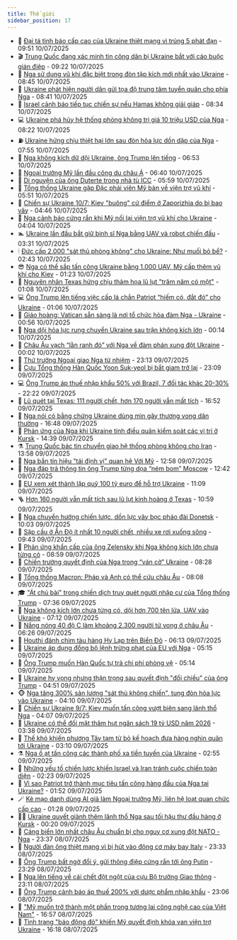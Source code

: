 ```yaml
---
title: Thế giới
sidebar_position: 17
---
```


<!-- dantri-the-gioi:START -->
- 🌋 [Đại tá tình báo cấp cao của Ukraine thiệt mạng vì trúng 5 phát đạn](https://dantri.com.vn/the-gioi/dai-ta-tinh-bao-cap-cao-cua-ukraine-thiet-mang-vi-trung-5-phat-dan-20250710164744752.htm) - 09:51 10/07/2025
- 🎬 [Trung Quốc đang xác minh tin công dân bị Ukraine bắt với cáo buộc gián điệp](https://dantri.com.vn/the-gioi/trung-quoc-dang-xac-minh-tin-cong-dan-bi-ukraine-bat-voi-cao-buoc-gian-diep-20250710161502069.htm) - 09:22 10/07/2025
- 🧰 [Nga sử dụng vũ khí đặc biệt trong đòn tập kích mới nhất vào Ukraine](https://dantri.com.vn/the-gioi/nga-su-dung-vu-khi-dac-biet-trong-don-tap-kich-moi-nhat-vao-ukraine-20250710144640560.htm) - 08:45 10/07/2025
- 🌋 [Ukraine phát hiện người dân gửi tọa độ trung tâm tuyển quân cho phía Nga](https://dantri.com.vn/the-gioi/ukraine-phat-hien-nguoi-dan-gui-toa-do-trung-tam-tuyen-quan-cho-phia-nga-20250710151527003.htm) - 08:41 10/07/2025
- 🗽 [Israel cảnh báo tiếp tục chiến sự nếu Hamas không giải giáp](https://dantri.com.vn/the-gioi/israel-canh-bao-tiep-tuc-chien-su-neu-hamas-khong-giai-giap-20250710153354980.htm) - 08:34 10/07/2025
- 💻 [Ukraine phá hủy hệ thống phòng không trị giá 10 triệu USD của Nga](https://dantri.com.vn/the-gioi/ukraine-pha-huy-he-thong-phong-khong-tri-gia-10-trieu-usd-cua-nga-20250710151512986.htm) - 08:22 10/07/2025
- ⛽️ [Ukraine hứng chịu thiệt hại lớn sau đòn hỏa lực dồn dập của Nga](https://dantri.com.vn/the-gioi/ukraine-hung-chiu-thiet-hai-lon-sau-don-hoa-luc-don-dap-cua-nga-20250710135634834.htm) - 07:55 10/07/2025
- 🤩 [Nga không kích dữ dội Ukraine, ông Trump lên tiếng](https://dantri.com.vn/the-gioi/nga-khong-kich-du-doi-ukraine-ong-trump-len-tieng-20250710132505272.htm) - 06:53 10/07/2025
- 🧐 [Ngoại trưởng Mỹ lần đầu công du châu Á](https://dantri.com.vn/the-gioi/ngoai-truong-my-lan-dau-cong-du-chau-a-20250710100528228.htm) - 06:40 10/07/2025
- 🎊 [Di nguyện của ông Duterte trong nhà tù ICC](https://dantri.com.vn/the-gioi/di-nguyen-cua-ong-duterte-trong-nha-tu-icc-20250710102457161.htm) - 05:59 10/07/2025
- 📝 [Tổng thống Ukraine gặp Đặc phái viên Mỹ bàn về viện trợ vũ khí](https://dantri.com.vn/the-gioi/tong-thong-ukraine-gap-dac-phai-vien-my-ban-ve-vien-tro-vu-khi-20250710110258273.htm) - 05:51 10/07/2025
- 🤡 [Chiến sự Ukraine 10/7: Kiev &quot;buông&quot; cứ điểm ở Zaporizhia do bị bao vây](https://dantri.com.vn/the-gioi/chien-su-ukraine-107-kiev-buong-cu-diem-o-zaporizhia-do-bi-bao-vay-20250710110738388.htm) - 04:46 10/07/2025
- 🥷 [Nga cảnh báo cứng rắn khi Mỹ nối lại viện trợ vũ khí cho Ukraine](https://dantri.com.vn/the-gioi/nga-canh-bao-cung-ran-khi-my-noi-lai-vien-tro-vu-khi-cho-ukraine-20250710105949212.htm) - 04:04 10/07/2025
- 🏊 [Ukraine lần đầu bắt giữ binh sĩ Nga bằng UAV và robot chiến đấu](https://dantri.com.vn/the-gioi/ukraine-lan-dau-bat-giu-binh-si-nga-bang-uav-va-robot-chien-dau-20250710101703733.htm) - 03:31 10/07/2025
- 🕯 [Đức cấp 2.000 &quot;sát thủ phòng không&quot; cho Ukraine: Như muối bỏ bể?](https://dantri.com.vn/the-gioi/duc-cap-2000-sat-thu-phong-khong-cho-ukraine-nhu-muoi-bo-be-20250710093022441.htm) - 02:43 10/07/2025
- 😎 [Nga có thể sắp tấn công Ukraine bằng 1.000 UAV, Mỹ cấp thêm vũ khí cho Kiev](https://dantri.com.vn/the-gioi/nga-co-the-sap-tan-cong-ukraine-bang-1000-uav-my-cap-them-vu-khi-cho-kiev-20250710080446857.htm) - 01:23 10/07/2025
- 🌈 [Nguyên nhân Texas hứng chịu thảm họa lũ lụt &quot;trăm năm có một&quot;](https://dantri.com.vn/the-gioi/nguyen-nhan-texas-hung-chiu-tham-hoa-lu-lut-tram-nam-co-mot-20250710074947151.htm) - 01:08 10/07/2025
- 💻 [Ông Trump lên tiếng việc cấp lá chắn Patriot “hiếm có, đắt đỏ” cho Ukraine](https://dantri.com.vn/the-gioi/ong-trump-len-tieng-viec-cap-la-chan-patriot-hiem-co-dat-do-cho-ukraine-20250710074346867.htm) - 01:06 10/07/2025
- 🤖 [Giáo hoàng: Vatican sẵn sàng là nơi tổ chức hòa đàm Nga - Ukraine](https://dantri.com.vn/the-gioi/giao-hoang-vatican-san-sang-la-noi-to-chuc-hoa-dam-nga-ukraine-20250710073245683.htm) - 00:56 10/07/2025
- 🦏 [Nga dội hỏa lực rung chuyển Ukraine sau trận không kích lớn](https://dantri.com.vn/the-gioi/nga-doi-hoa-luc-rung-chuyen-ukraine-sau-tran-khong-kich-lon-20250710071153041.htm) - 00:14 10/07/2025
- 🌁 [Châu Âu vạch “lằn ranh đỏ” với Nga về đàm phán xung đột Ukraine](https://dantri.com.vn/the-gioi/chau-au-vach-lan-ranh-do-voi-nga-ve-dam-phan-xung-dot-ukraine-20250710061811037.htm) - 00:02 10/07/2025
- 🐘 [Thứ trưởng Ngoại giao Nga từ nhiệm](https://dantri.com.vn/the-gioi/thu-truong-ngoai-giao-nga-tu-nhiem-20250710054653491.htm) - 23:13 09/07/2025
- 🥷 [Cựu Tổng thống Hàn Quốc Yoon Suk-yeol bị bắt giam trở lại](https://dantri.com.vn/the-gioi/cuu-tong-thong-han-quoc-yoon-suk-yeol-bi-bat-giam-tro-lai-20250710052922905.htm) - 23:09 09/07/2025
- 💻 [Ông Trump áp thuế nhập khẩu 50% với Brazil, 7 đối tác khác 20-30%](https://dantri.com.vn/the-gioi/ong-trump-ap-thue-nhap-khau-50-voi-brazil-7-doi-tac-khac-20-30-20250710050939871.htm) - 22:22 09/07/2025
- 🎡 [Lũ quét tại Texas: 111 người chết, hơn 170 người vẫn mất tích](https://dantri.com.vn/the-gioi/lu-quet-tai-texas-111-nguoi-chet-hon-170-nguoi-van-mat-tich-20250709222639849.htm) - 16:52 09/07/2025
- 🧰 [Nga nói có bằng chứng Ukraine dùng mìn gây thương vong dân thường](https://dantri.com.vn/the-gioi/nga-noi-co-bang-chung-ukraine-dung-min-gay-thuong-vong-dan-thuong-20250709215953119.htm) - 16:48 09/07/2025
- 🥸 [Phản ứng của Nga khi Ukraine tính điều quân kiểm soát các vị trí ở Kursk](https://dantri.com.vn/the-gioi/phan-ung-cua-nga-khi-ukraine-tinh-dieu-quan-kiem-soat-cac-vi-tri-o-kursk-20250709212939969.htm) - 14:39 09/07/2025
- ⚗️ [Trung Quốc bác tin chuyển giao hệ thống phòng không cho Iran](https://dantri.com.vn/the-gioi/trung-quoc-bac-tin-chuyen-giao-he-thong-phong-khong-cho-iran-20250709202848626.htm) - 13:58 09/07/2025
- 🌮 [Nga bắn tín hiệu “tái định vị” quan hệ Với Mỹ](https://dantri.com.vn/the-gioi/nga-ban-tin-hieu-tai-dinh-vi-quan-he-voi-my-20250709183430840.htm) - 12:58 09/07/2025
- 🎃 [Nga đáp trả thông tin ông Trump từng dọa “ném bom” Moscow](https://dantri.com.vn/the-gioi/nga-dap-tra-thong-tin-ong-trump-tung-doa-nem-bom-moscow-20250709185424537.htm) - 12:42 09/07/2025
- 💫 [EU xem xét thành lập quỹ 100 tỷ euro để hỗ trợ Ukraine](https://dantri.com.vn/the-gioi/eu-xem-xet-thanh-lap-quy-100-ty-euro-de-ho-tro-ukraine-20250709180857484.htm) - 11:09 09/07/2025
- 🪜 [Hơn 160 người vẫn mất tích sau lũ lụt kinh hoàng ở Texas](https://dantri.com.vn/the-gioi/hon-160-nguoi-van-mat-tich-sau-lu-lut-kinh-hoang-o-texas-20250709175927227.htm) - 10:59 09/07/2025
- 🌋 [Nga chuyển hướng chiến lược, dồn lực vây bọc pháo đài Donetsk](https://dantri.com.vn/the-gioi/nga-chuyen-huong-chien-luoc-don-luc-vay-boc-phao-dai-donetsk-20250709170007404.htm) - 10:03 09/07/2025
- 🦏 [Sập cầu ở Ấn Độ ít nhất 10 người chết, nhiều xe rơi xuống sông](https://dantri.com.vn/the-gioi/sap-cau-o-an-do-it-nhat-10-nguoi-chet-nhieu-xe-roi-xuong-song-20250709161159031.htm) - 09:43 09/07/2025
- 👀 [Phản ứng khẩn cấp của ông Zelensky khi Nga không kích lớn chưa từng có](https://dantri.com.vn/the-gioi/phan-ung-khan-cap-cua-ong-zelensky-khi-nga-khong-kich-lon-chua-tung-co-20250709154625359.htm) - 08:59 09/07/2025
- 🧰 [Chiến trường quyết định của Nga trong “ván cờ” Ukraine](https://dantri.com.vn/the-gioi/chien-truong-quyet-dinh-cua-nga-trong-van-co-ukraine-20250709110122982.htm) - 08:28 09/07/2025
- 🚀 [Tổng thống Macron: Pháp và Anh có thể cứu châu Âu](https://dantri.com.vn/the-gioi/tong-thong-macron-phap-va-anh-co-the-cuu-chau-au-20250709145322488.htm) - 08:08 09/07/2025
- 🎓 [&quot;Át chủ bài&quot; trong chiến dịch truy quét người nhập cư của Tổng thống Trump](https://dantri.com.vn/the-gioi/at-chu-bai-trong-chien-dich-truy-quet-nguoi-nhap-cu-cua-tong-thong-trump-20250709142944792.htm) - 07:36 09/07/2025
- 🥸 [Nga không kích lớn chưa từng có, dội hơn 700 tên lửa, UAV vào Ukraine](https://dantri.com.vn/the-gioi/nga-khong-kich-lon-chua-tung-co-doi-hon-700-ten-lua-uav-vao-ukraine-20250709135020552.htm) - 07:12 09/07/2025
- 🦅 [Nắng nóng 40 độ C làm khoảng 2.300 người tử vong ở châu Âu](https://dantri.com.vn/the-gioi/nang-nong-40-do-c-lam-khoang-2300-nguoi-tu-vong-o-chau-au-20250709130119992.htm) - 06:26 09/07/2025
- 🤭 [Houthi đánh chìm tàu hàng Hy Lạp trên Biển Đỏ](https://dantri.com.vn/the-gioi/houthi-danh-chim-tau-hang-hy-lap-tren-bien-do-20250707111757228.htm) - 06:13 09/07/2025
- 🤖 [Ukraine áp dụng đồng bộ lệnh trừng phạt của EU với Nga](https://dantri.com.vn/the-gioi/ukraine-ap-dung-dong-bo-lenh-trung-phat-cua-eu-voi-nga-20250709110453531.htm) - 05:15 09/07/2025
- 🐲 [Ông Trump muốn Hàn Quốc tự trả chi phí phòng vệ](https://dantri.com.vn/the-gioi/ong-trump-muon-han-quoc-tu-tra-chi-phi-phong-ve-20250709120714120.htm) - 05:14 09/07/2025
- 🫣 [Ukraine hy vọng nhưng thận trọng sau quyết định &quot;đổi chiều&quot; của ông Trump](https://dantri.com.vn/the-gioi/ukraine-hy-vong-nhung-than-trong-sau-quyet-dinh-doi-chieu-cua-ong-trump-20250709104830367.htm) - 04:51 09/07/2025
- 🐵 [Nga tăng 300% sản lượng &quot;sát thủ không chiến&quot;, tung đòn hỏa lực vào Ukraine](https://dantri.com.vn/the-gioi/nga-tang-300-san-luong-sat-thu-khong-chien-tung-don-hoa-luc-vao-ukraine-20250709110914388.htm) - 04:10 09/07/2025
- 🫶 [Chiến sự Ukraine 9/7: Kiev muốn tấn công vượt biên sang lãnh thổ Nga](https://dantri.com.vn/the-gioi/chien-su-ukraine-97-kiev-muon-tan-cong-vuot-bien-sang-lanh-tho-nga-20250709110633854.htm) - 04:07 09/07/2025
- 💃 [Ukraine có thể đối mặt thâm hụt ngân sách 19 tỷ USD năm 2026](https://dantri.com.vn/the-gioi/ukraine-co-the-doi-mat-tham-hut-ngan-sach-19-ty-usd-nam-2026-20250709103848041.htm) - 03:38 09/07/2025
- 💫 [Thế khó khiến phương Tây tạm từ bỏ kế hoạch đưa hàng nghìn quân tới Ukraine](https://dantri.com.vn/the-gioi/the-kho-khien-phuong-tay-tam-tu-bo-ke-hoach-dua-hang-nghin-quan-toi-ukraine-20250709093457487.htm) - 03:10 09/07/2025
- ⚗️ [Nga ồ ạt tấn công các thành phố xa tiền tuyến của Ukraine](https://dantri.com.vn/the-gioi/nga-o-at-tan-cong-cac-thanh-pho-xa-tien-tuyen-cua-ukraine-20250709091434677.htm) - 02:55 09/07/2025
- 🥷 [Những yếu tố chiến lược khiến Israel và Iran tránh cuộc chiến toàn diện](https://dantri.com.vn/the-gioi/nhung-yeu-to-chien-luoc-khien-israel-va-iran-tranh-cuoc-chien-toan-dien-20250709092308091.htm) - 02:23 09/07/2025
- 🥸 [Vì sao Patriot trở thành mục tiêu tấn công hàng đầu của Nga tại Ukraine?](https://dantri.com.vn/the-gioi/vi-sao-patriot-tro-thanh-muc-tieu-tan-cong-hang-dau-cua-nga-tai-ukraine-20250708154656096.htm) - 01:52 09/07/2025
- 🪄 [Kẻ mạo danh dùng AI giả làm Ngoại trưởng Mỹ, liên hệ loạt quan chức cấp cao](https://dantri.com.vn/the-gioi/ke-mao-danh-dung-ai-gia-lam-ngoai-truong-my-lien-he-loat-quan-chuc-cap-cao-20250709074656937.htm) - 01:28 09/07/2025
- 🧑‍💻 [Ukraine quyết giành thêm lãnh thổ Nga sau tối hậu thư đầu hàng ở Kursk](https://dantri.com.vn/the-gioi/ukraine-quyet-gianh-them-lanh-tho-nga-sau-toi-hau-thu-dau-hang-o-kursk-20250709070303140.htm) - 00:20 09/07/2025
- 🤭 [Cảng biển lớn nhất châu Âu chuẩn bị cho nguy cơ xung đột NATO - Nga](https://dantri.com.vn/the-gioi/cang-bien-lon-nhat-chau-au-chuan-bi-cho-nguy-co-xung-dot-nato-nga-20250709061442460.htm) - 23:37 08/07/2025
- 🗽 [Người đàn ông thiệt mạng vì bị hút vào động cơ máy bay Italy](https://dantri.com.vn/the-gioi/nguoi-dan-ong-thiet-mang-vi-bi-hut-vao-dong-co-may-bay-italy-20250708233827447.htm) - 23:33 08/07/2025
- 🤖 [Ông Trump bất ngờ đổi ý, gửi thông điệp cứng rắn tới ông Putin](https://dantri.com.vn/the-gioi/ong-trump-bat-ngo-doi-y-gui-thong-diep-cung-ran-toi-ong-putin-20250709061335055.htm) - 23:29 08/07/2025
- 🌈 [Nga lên tiếng về cái chết đột ngột của cựu Bộ trưởng Giao thông](https://dantri.com.vn/the-gioi/nga-len-tieng-ve-cai-chet-dot-ngot-cua-cuu-bo-truong-giao-thong-20250709054539350.htm) - 23:11 08/07/2025
- 🤩 [Ông Trump cảnh báo áp thuế 200% với dược phẩm nhập khẩu](https://dantri.com.vn/the-gioi/ong-trump-canh-bao-ap-thue-200-voi-duoc-pham-nhap-khau-20250709051424057.htm) - 23:06 08/07/2025
- 🤗 [&quot;Mỹ muốn trở thành một phần trong tương lai công nghệ cao của Việt Nam&quot;](https://dantri.com.vn/the-gioi/my-muon-tro-thanh-mot-phan-trong-tuong-lai-cong-nghe-cao-cua-viet-nam-20250708230635699.htm) - 16:57 08/07/2025
- 🙉 [Tình trạng &quot;báo động đỏ&quot; khiến Mỹ quyết định khóa van viện trợ Ukraine](https://dantri.com.vn/the-gioi/tinh-trang-bao-dong-do-khien-my-quyet-dinh-khoa-van-vien-tro-ukraine-20250708222637971.htm) - 16:18 08/07/2025<!-- dantri-the-gioi:END -->
